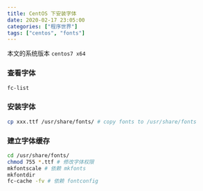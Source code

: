 ```yaml
---
title: CentOS 下安装字体
date: 2020-02-17 23:05:00
categories: ["程序世界"]
tags: ["centos", "fonts"]
---
```

本文的系统版本 `centos7 x64`

### 查看字体
```bash
fc-list
```

### 安装字体
```bash
cp xxx.ttf /usr/share/fonts/ # copy fonts to /usr/share/fonts
```

### 建立字体缓存
```bash
cd /usr/share/fonts/
chmod 755 *.ttf # 修改字体权限
mkfontscale # 依赖 mkfonts
mkfontdir
fc-cache -fv # 依赖 fontconfig
```
